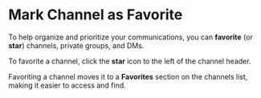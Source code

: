 # Mark Channel as Favorite

To help organize and prioritize your communications, you can **favorite** (or **star**) channels, private groups, and DMs.

To favorite a channel, click the **star** icon to the left of the channel header.

Favoriting a channel moves it to a **Favorites** section on the channels list, making it easier to access and find.
